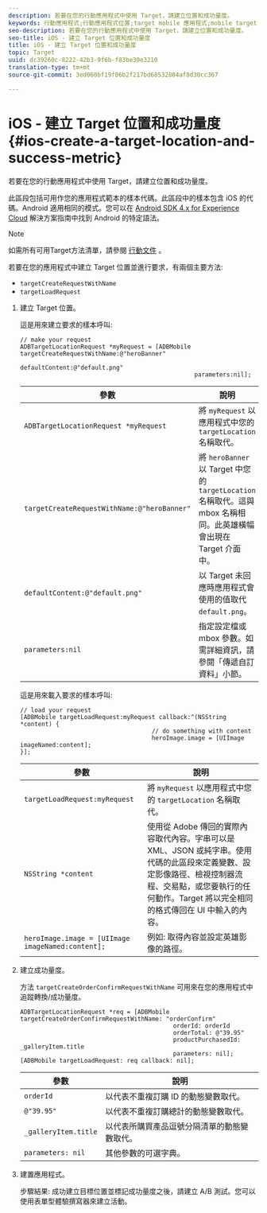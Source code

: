 ```yaml
---
description: 若要在您的行動應用程式中使用 Target，請建立位置和成功量度。
keywords: 行動應用程式;行動應用程式位置;target mobile 應用程式;mobile target 位置;行動應用程式成功量度
seo-description: 若要在您的行動應用程式中使用 Target，請建立位置和成功量度。
seo-title: iOS - 建立 Target 位置和成功量度
title: iOS - 建立 Target 位置和成功量度
topic: Target
uuid: dc39260c-8222-42b3-9f6b-f83be30e3210
translation-type: tm+mt
source-git-commit: 3ed060bf19f06b2f217bd68532884af8d30cc367

---
```



# iOS - 建立 Target 位置和成功量度{#ios-create-a-target-location-and-success-metric}

若要在您的行動應用程式中使用 Target，請建立位置和成功量度。

此區段包括可用作您的應用程式範本的樣本代碼。此區段中的樣本包含 iOS 的代碼。Android 適用相同的模式。您可以在 [Android SDK 4.x for Experience Cloud](https://marketing.adobe.com/resources/help/en_US/mobile/android/target_main.html) 解決方案指南中找到 Android 的特定語法。

>[!NOTE]
>
>如需所有可用Target方法清單，請參閱 [行動文件](https://marketing.adobe.com/resources/help/en_US/mobile/ios/c_target_methods.html) 。

若要在您的應用程式中建立 Target 位置並進行要求，有兩個主要方法:

* `targetCreateRequestWithName`
* `targetLoadRequest`

1. 建立 Target 位置。

   這是用來建立要求的樣本呼叫:

   ```
   // make your request 
   ADBTargetLocationRequest *myRequest = [ADBMobile targetCreateRequestWithName:@"heroBanner" 
                                                    defaultContent:@"default.png" 
                                                    parameters:nil];
   ```

   | 參數 | 說明 |
   |---|---|
   | `ADBTargetLocationRequest *myRequest` | 將 `myRequest` 以應用程式中您的 `targetLocation` 名稱取代。 |
   | `targetCreateRequestWithName:@"heroBanner"` | 將 `heroBanner` 以 Target 中您的 `targetLocation` 名稱取代。這與 mbox 名稱相同。此英雄橫幅會出現在 Target 介面中。 |
   | `defaultContent:@"default.png"` | 以 Target 未回應時應用程式會使用的值取代 `default.png`。 |
   | `parameters:nil` | 指定設定檔或 mbox 參數。如需詳細資訊，請參閱「傳遞自訂資料」小節。 |

   這是用來載入要求的樣本呼叫:

   ```
   // load your request 
   [ADBMobile targetLoadRequest:myRequest callback:^(NSString *content) { 
                                        // do something with content 
                                        heroImage.image = [UIImage imageNamed:content]; 
   }];
   ```

   | 參數 | 說明 |
   |---|---|
   | `targetLoadRequest:myRequest` | 將 `myRequest` 以應用程式中您的 `targetLocation` 名稱取代。 |
   | `NSString *content` | 使用從 Adobe 傳回的實際內容取代內容。字串可以是 XML、JSON 或純字串。使用代碼的此區段來定義變數、設定影像路徑、檢視控制器流程、交易點，或您要執行的任何動作。Target 將以完全相同的格式傳回在 UI 中輸入的內容。 |
   | `heroImage.image = [UIImage imageNamed:content];` | 例如: 取得內容並設定英雄影像的路徑。 |

1. 建立成功量度。

   方法 `targetCreateOrderConfirmRequestWithName` 可用來在您的應用程式中追蹤轉換/成功量度。

   ```
   ADBTargetLocationRequest *req = [ADBMobile targetCreateOrderConfirmRequestWithName: "orderConfirm" 
                                              orderId: orderId 
                                              orderTotal: @"39.95" 
                                              productPurchasedId: _galleryItem.title 
                                              parameters: nil]; 
   [ADBMobile targetLoadRequest: req callback: nil];
   ```

   | 參數 | 說明 |
   |---|---|
   | `orderId` | 以代表不重複訂購 ID 的動態變數取代。 |
   | `@"39.95"` | 以代表不重複訂購總計的動態變數取代。 |
   | `_galleryItem.title` | 以代表所購買產品逗號分隔清單的動態變數取代。 |
   | `parameters: nil` | 其他參數的可選字典。 |

1. 建置應用程式。

   步驟結果: 成功建立目標位置並標記成功量度之後，請建立 A/B 測試。您可以使用表單型體驗撰寫器來建立活動。
